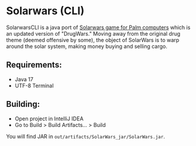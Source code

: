 # Solarwars (CLI)

SolarwarsCLI is a java port of [Solarwars game for Palm computers](https://archive.org/details/tucows_57639_SolarWars) which is an updated version of "DrugWars."
Moving away from the original drug theme (deemed offensive by some), the object of SolarWars is to warp around the solar system, making money buying and selling cargo.

## Requirements:

- Java 17
- UTF-8 Terminal

## Building:

- Open project in IntelliJ IDEA
- Go to Build > Build Artifacts... > Build

You will find JAR in `out/artifacts/SolarWars_jar/SolarWars.jar`.